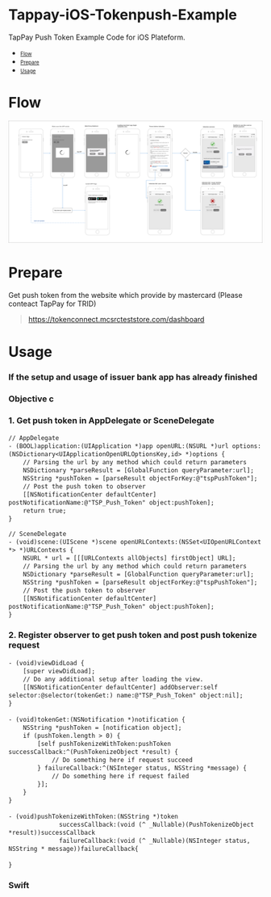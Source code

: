 # Tappay-iOS-Tokenpush-Example

TapPay Push Token Example Code for iOS Plateform.

- <font size=1> [Flow](#flow) </font>
- <font size=1> [Prepare](#prepare) </font>
- <font size=1> [Usage](#usage) </font>

<a name="flow"></a>
# Flow
![](./TSP_Shop_Bind_Card_Flow.png)


<a name="prepare"></a>
# Prepare

Get push token from the website which provide by mastercard
(Please conteact TapPay for TRID)
> https://tokenconnect.mcsrcteststore.com/dashboard

<a name="usage"></a>
# Usage

### If the setup and usage of issuer bank app has already finished

### Objective c
### 1. Get push token in AppDelegate or SceneDelegate
```objc
// AppDelegate
- (BOOL)application:(UIApplication *)app openURL:(NSURL *)url options:(NSDictionary<UIApplicationOpenURLOptionsKey,id> *)options {
    // Parsing the url by any method which could return parameters
    NSDictionary *parseResult = [GlobalFunction queryParameter:url];
    NSString *pushToken = [parseResult objectForKey:@"tspPushToken"];
    // Post the push token to observer
    [[NSNotificationCenter defaultCenter] postNotificationName:@"TSP_Push_Token" object:pushToken];
    return true;
}
```
```objc
// SceneDelegate
- (void)scene:(UIScene *)scene openURLContexts:(NSSet<UIOpenURLContext *> *)URLContexts {
    NSURL * url = [[[URLContexts allObjects] firstObject] URL];
    // Parsing the url by any method which could return parameters
    NSDictionary *parseResult = [GlobalFunction queryParameter:url];
    NSString *pushToken = [parseResult objectForKey:@"tspPushToken"];
    // Post the push token to observer
    [[NSNotificationCenter defaultCenter] postNotificationName:@"TSP_Push_Token" object:pushToken];
}
```

### 2. Register observer to get push token and post push tokenize request

```objc
- (void)viewDidLoad {
    [super viewDidLoad];
    // Do any additional setup after loading the view.
    [[NSNotificationCenter defaultCenter] addObserver:self selector:@selector(tokenGet:) name:@"TSP_Push_Token" object:nil];
}

- (void)tokenGet:(NSNotification *)notification {
    NSString *pushToken = [notification object];
    if (pushToken.length > 0) {
        [self pushTokenizeWithToken:pushToken successCallback:^(PushTokenizeObject *result) {
            // Do something here if request succeed
        } failureCallback:^(NSInteger status, NSString *message) {
            // Do something here if request failed
        }];
    }
}

- (void)pushTokenizeWithToken:(NSString *)token
              successCallback:(void (^ _Nullable)(PushTokenizeObject *result))successCallback
              failureCallback:(void (^ _Nullable)(NSInteger status, NSString * message))failureCallback{
    
}
```

### Swift

